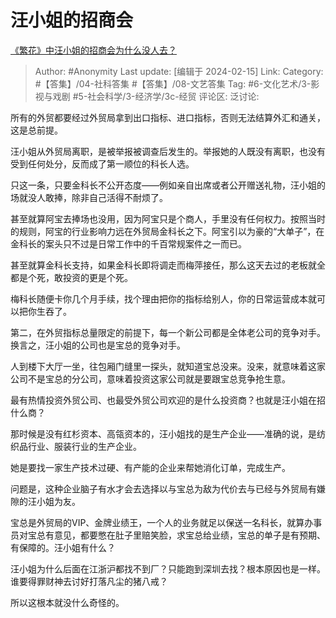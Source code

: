 # 汪小姐的招商会
[《繁花》中汪小姐的招商会为什么没人去？](https://www.zhihu.com/question/638480589/answer/3396711873)

> Author: #Anonymity
> Last update: [编辑于 2024-02-15]
> Link:
> Category: #【答集】/04-社科答集 #【答集】/08-文艺答集 
> Tag:  #6-文化艺术/3-影视与戏剧 #5-社会科学/3-经济学/3c-经贸 
> 评论区:
> 泛讨论:

所有的外贸都要经过外贸局拿到出口指标、进口指标，否则无法结算外汇和通关，这是总前提。

汪小姐从外贸局离职，是被举报被调查后发生的。举报她的人既没有离职，也没有受到任何处分，反而成了第一顺位的科长人选。

只这一条，只要金科长不公开态度——例如亲自出席或者公开赠送礼物，汪小姐的场就没人敢捧，除非自己活得不耐烦了。

甚至就算阿宝去捧场也没用，因为阿宝只是个商人，手里没有任何权力。按照当时的规则，阿宝的行业影响力远在外贸局金科长之下。阿宝引以为豪的“大单子”，在金科长的案头只不过是日常工作中的千百常规案件之一而已。

甚至就算金科长支持，如果金科长即将调走而梅萍接任，那么这天去过的老板就全都是个死，敢投资的更是个死。

梅科长随便卡你几个月手续，找个理由把你的指标给别人，你的日常运营成本就可以把你生吞了。

第二，在外贸指标总量限定的前提下，每一个新公司都是全体老公司的竞争对手。换言之，汪小姐的公司也是宝总的竞争对手。

人到楼下大厅一坐，往包厢门缝里一探头，就知道宝总没来。没来，就意味着这家公司不是宝总的分公司，意味着投资这家公司就是要跟宝总竞争抢生意。

最有热情投资外贸公司、也最受外贸公司欢迎的是什么投资商？也就是汪小姐在招什么商？

那时候是没有红杉资本、高瓴资本的，汪小姐找的是生产企业——准确的说，是纺织品行业、服装行业的生产企业。

她是要找一家生产技术过硬、有产能的企业来帮她消化订单，完成生产。

问题是，这种企业脑子有水才会去选择以与宝总为敌为代价去与已经与外贸局有嫌隙的汪小姐为友。

宝总是外贸局的VIP、金牌业绩王，一个人的业务就足以保送一名科长，就算办事员对宝总有意见，都要憋在肚子里赔笑脸，求宝总给业绩，宝总的单子是有预期、有保障的。汪小姐有什么？

汪小姐为什么后面在江浙沪都找不到厂？只能跑到深圳去找？根本原因也是一样。谁要得罪财神去讨好打落凡尘的猪八戒？

所以这根本就没什么奇怪的。